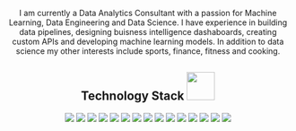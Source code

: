 
<p align="center">
  I am currently a Data Analytics Consultant with a passion for Machine Learning, Data Engineering and Data Science. I have experience in building data pipelines, designing buisness intelligence dashaboards, creating custom APIs and developing machine learning models. In addition to data science my other interests include sports, finance, fitness and cooking.  
</p> 

<h2 align="center">Technology Stack <img src="https://img.shields.io/github/stars/emozeika?style=social" width="50"></h2>


<p align="center">
 <img src="https://img.shields.io/badge/python-3670A0?&logo=python&logoColor=ffdd54"/>
<img src="https://img.shields.io/badge/r-%23276DC3.svg?&logo=r&logoColor=white"/>
<img src="https://img.shields.io/badge/postgres-%23316192.svg?&logo=postgresql&logoColor=white"/>
<img src="https://img.shields.io/badge/AWS-%23FF9900.svg?&logo=amazon-aws&logoColor=white"/>
<img src="https://img.shields.io/badge/numpy-%23013243.svg?&logo=numpy&logoColor=white"/>
<img src="https://img.shields.io/badge/pandas-%23150458.svg?&logo=pandas&logoColor=white"/>
<img src="https://img.shields.io/badge/Plotly-%233F4F75.svg?&logo=plotly&logoColor=white"/>
<img src="https://img.shields.io/badge/scikit--learn-%23F7931E.svg?&logo=scikit-learn&logoColor=white"/>
<img src="https://img.shields.io/badge/Postman-FF6C37?&logo=postman&logoColor=white"/>
<img src="https://img.shields.io/badge/jenkins-%232C5263.svg?&logo=jenkins&logoColor=white"/>
<img src="https://img.shields.io/badge/-MongoDB-black?style=flat-square&logo=mongodb"/>
<img src="https://img.shields.io/badge/-MySQL-black?style=flat-square&logo=mysql"/>
<img src="https://img.shields.io/badge/-Git-black?style=flat-square&logo=git"/>
<img src="https://img.shields.io/badge/-GitHub-black?style=flat-square&logo=github"/>
<img src ="https://img.shields.io/badge/Visual%20Studio%20Code-0078d7.svg?&logo=visual-studio-code&logoColor=white" />
</p>
